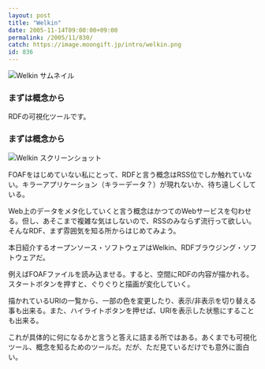 ```yaml
---
layout: post
title: "Welkin"
date: 2005-11-14T09:00:00+09:00
permalink: /2005/11/830/
catch: https://image.moongift.jp/intro/welkin.png
id: 836
---
```

 ![Welkin サムネイル](https://image.moongift.jp/intro/welkin.s.png "Welkin サムネイル")
  

### まずは概念から
  
RDFの可視化ツールです。  
<!--more-->  

### まずは概念から
  

![Welkin スクリーンショット](https://image.moongift.jp/intro/welkin.png "Welkin スクリーンショット")

  

FOAFをはじめていない私にとって、RDFと言う概念はRSS位でしか触れていない。キラーアプリケーション（キラーデータ？）が現れないか、待ち遠しくしている。

  

Web上のデータをメタ化していくと言う概念はかつてのWebサービスを匂わせる。但し、あそこまで複雑な気はしないので、RSSのみならず流行って欲しい。そんなRDF、まず雰囲気を知る所からはじめてみよう。

  

本日紹介するオープンソース・ソフトウェアはWelkin、RDFブラウジング・ソフトウェアだ。

  

例えばFOAFファイルを読み込ませる。すると、空間にRDFの内容が描かれる。スタートボタンを押すと、ぐりぐりと描画が変化していく。

  

描かれているURIの一覧から、一部の色を変更したり、表示/非表示を切り替える事も出来る。また、ハイライトボタンを押せば、URIを表示した状態にすることも出来る。

  

これが具体的に何になるかと言うと答えに詰まる所ではある。あくまでも可視化ツール、概念を知るためのツールだ。だが、ただ見ているだけでも意外に面白い。

